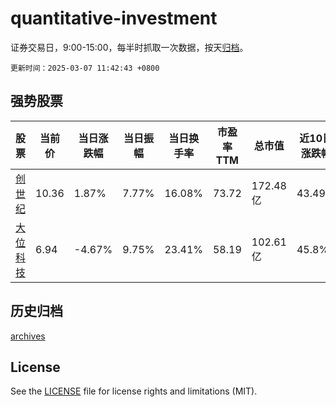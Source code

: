 # quantitative-investment

证券交易日，9:00-15:00，每半时抓取一次数据，按天[归档](archives)。

`更新时间：2025-03-07 11:42:43 +0800`

## 强势股票

|股票|当前价|当日涨跌幅|当日振幅|当日换手率|市盈率TTM|总市值|近10日涨跌幅|
|----|----|----|----|----|----|----|----|
|[创世纪](https://xueqiu.com/S/SZ300083)|10.36|1.87%|7.77%|16.08%|73.72|172.48亿|43.49%|
|[大位科技](https://xueqiu.com/S/SH600589)|6.94|-4.67%|9.75%|23.41%|58.19|102.61亿|45.8%|

## 历史归档

[archives](archives)

## License

See the [LICENSE](LICENSE) file for license rights and limitations (MIT).